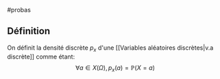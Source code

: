 #probas
## Définition
On définit la densité discrète $p_x$ d'une [[Variables aléatoires discrètes|v.a discrète]] comme étant:
$$ \forall a \in X(\Omega), p_x(a) = \mathbb{P}(X=a) $$ 
